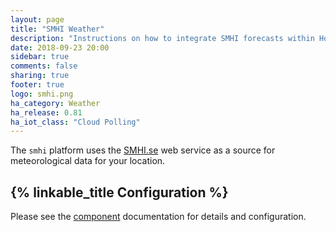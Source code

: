```yaml
---
layout: page
title: "SMHI Weather"
description: "Instructions on how to integrate SMHI forecasts within Homeassistant."
date: 2018-09-23 20:00
sidebar: true
comments: false
sharing: true
footer: true
logo: smhi.png
ha_category: Weather
ha_release: 0.81
ha_iot_class: "Cloud Polling"
---
```


The `smhi` platform uses the [SMHI.se](https://www.smhi.se/) web service as a source for meteorological data for your location.

## {% linkable_title Configuration %}

Please see the [component](/components/smhi/) documentation for details and configuration.
